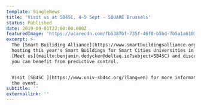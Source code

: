 ```yaml
---
template: SingleNews
title: 'Visit us at SB4SC, 4-5 Sept - SQUARE Brussels'
status: Published
date: 2019-09-01T22:00:00.000Z
featuredImage: 'https://ucarecdn.com/fb5387bf-735f-46f0-b5bd-7b5a1a610331/'
excerpt: >-
  The [Smart Builiding Alliance](https://www.smartbuildingsalliance.org/) is
  hosting this year's Smart Buildings for Smart Cities Universities in Brussels.
  [Meet us](mailto:benjamin.dedycker@deltaq.io?subject=SB4SC) and discover how
  you can benefit from predictive control. 


  Visit [SB4SC ](https://www.univ-sb4sc.org/?lang=en) for more information on
  the event.
subtitle: ''
externallink: ''
---
```



